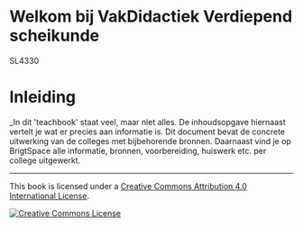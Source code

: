 # Welkom bij VakDidactiek Verdiepend scheikunde
SL4330

# Inleiding

_In dit 'teachbook' staat veel, maar niet alles. De inhoudsopgave hiernaast vertelt je wat er precies aan informatie is. Dit document bevat de concrete uitwerking van de colleges met bijbehorende bronnen. Daarnaast vind je op BrigtSpace alle informatie, bronnen, voorbereiding, huiswerk etc. per college uitgewerkt.


---

This book is licensed under a <a rel="license" href="http://creativecommons.org/licenses/by/4.0/">Creative Commons Attribution 4.0 International License</a>.

<a rel="license" href="http://creativecommons.org/licenses/by/4.0/"><img alt="Creative Commons License" style="border-width:0" src="https://i.creativecommons.org/l/by/4.0/88x31.png"/></a>
